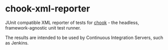 chook-xml-reporter
===============================

JUnit compatible XML reporter of tests for [chook](https://github.com/markdalgleish/chook) - the headless, framework-agnostic unit test runner.

The results are intended to be used by Continuous Integration Servers, such as Jenkins.
